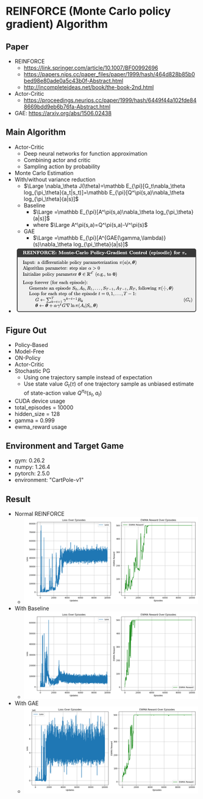 # REINFORCE (Monte Carlo policy gradient) Algorithm
## Paper
* REINFORCE
  * https://link.springer.com/article/10.1007/BF00992696
  * https://papers.nips.cc/paper_files/paper/1999/hash/464d828b85b0bed98e80ade0a5c43b0f-Abstract.html
  * http://incompleteideas.net/book/the-book-2nd.html
* Actor-Critic
  * https://proceedings.neurips.cc/paper/1999/hash/6449f44a102fde848669bdd9eb6b76fa-Abstract.html
* GAE: https://arxiv.org/abs/1506.02438
## Main Algorithm
* Actor-Critic
  * Deep neural networks for function approximation
  * Combining actor and critic
  * Sampling action by probability
* Monte Carlo Estimation
* With/without variance reduction
  * $\Large \nabla_\theta J(\theta)=\mathbb E_{\pi}[G_t\nabla_\theta log_{\pi_\theta}(a_t|s_t)]=\mathbb E_{\pi}[Q^\pi(s,a)\nabla_\theta log_{\pi_\theta}(a|s)]$
  * Baseline
    * $\Large =\mathbb E_{\pi}[A^\pi(s,a)\nabla_\theta log_{\pi_\theta}(a|s)]$
    * where $\Large A^\pi(s,a)=Q^\pi(s,a)-V^\pi(s)$
  * GAE
    * $\Large =\mathbb E_{\pi}[A^{GAE(\gamma,\lambda)}(s)\nabla_\theta log_{\pi_\theta}(a|s)]$
* ![REINFORCE-Algorithm](REINFORCE.png)
## Figure Out
* Policy-Based
* Model-Free
* ON-Policy
* Actor-Critic
* Stochastic PG
  * Using one trajectory sample instead of expectation
  * Use state value $G_t(\tau)$ of one trajectory sample as unbiased estimate of state-action value $Q^{\pi_\theta}(s_t,a_t)$
* CUDA device usage
* total_episodes = 10000
* hidden_size = 128
* gamma = 0.999
* ewma_reward usage
## Environment and Target Game
* gym: 0.26.2
* numpy: 1.26.4 
* pytorch: 2.5.0 
* environment: "CartPole-v1"
## Result
* Normal REINFORCE
  * ![REINFORCE-1-plot](./REINFORCE_plot-whole.png)
* With Baseline
  * ![REINFORCE-Baseline-1-plot](./REINFORCE-Baseline_plot-whole.png)
* With GAE
  * ![REINFORCE-GAE-1-plot](./REINFORCE-GAE_plot-whole.png)

